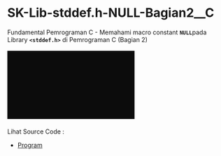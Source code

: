 # SK-Lib-stddef.h-NULL-Bagian2__C
Fundamental Pemrograman C - Memahami macro constant <code><b>NULL</b></code>pada Library <code><b>&lt;stddef.h></b></code> di Pemrograman C (Bagian 2)<br><br>
<img src="https://github.com/RizkyKhapidsyah/SK-Lib-stddef.h-NULL-Bagian2__C/blob/master/SK-Lib-stddef.h-NULL-Bagian2__C/result/001.PNG"><br><br>
Lihat Source Code : <br>
- <a href="https://github.com/RizkyKhapidsyah/SK-Lib-stddef.h-NULL-Bagian2__C/blob/master/SK-Lib-stddef.h-NULL-Bagian2__C/Source.c">Program</a>
